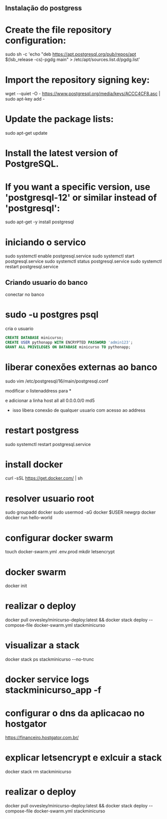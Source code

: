 ## Instalação do postgress

# Create the file repository configuration:
sudo sh -c 'echo "deb https://apt.postgresql.org/pub/repos/apt $(lsb_release -cs)-pgdg main" > /etc/apt/sources.list.d/pgdg.list'

# Import the repository signing key:
wget --quiet -O - https://www.postgresql.org/media/keys/ACCC4CF8.asc | sudo apt-key add -

# Update the package lists:
sudo apt-get update

# Install the latest version of PostgreSQL.
# If you want a specific version, use 'postgresql-12' or similar instead of 'postgresql':
sudo apt-get -y install postgresql


# iniciando o servico

sudo systemctl enable postgresql.service
sudo systemctl start postgresql.service
sudo systemctl status postgresql.service
sudo systemctl restart postgresql.service


## Criando usuario do banco



conectar no banco
# sudo -u postgres psql

cria o usuario

```sql
CREATE DATABASE minicurso;
CREATE USER pythonapp WITH ENCRYPTED PASSWORD 'admin123';
GRANT ALL PRIVILEGES ON DATABASE minicurso TO pythonapp;
```


# liberar conexões externas ao banco


sudo vim /etc/postgresql/16/main/postgresql.conf

modificar o listenaddress para *

e adicionar a linha
host    all             all             0.0.0.0/0               md5

* isso libera conexão de qualquer usuario com acesso ao address

# restart postgress
sudo systemctl restart postgresql.service


# install docker

curl -sSL https://get.docker.com/ | sh

# resolver usuario root

sudo groupadd docker
sudo usermod -aG docker $USER
newgrp docker
docker run hello-world


# configurar docker swarm

touch docker-swarm.yml .env.prod
mkdir letsencrypt


# docker swarm

docker init 

# realizar o deploy
docker pull ovvesley/minicurso-deploy:latest && docker stack deploy --compose-file docker-swarm.yml stackminicurso


# visualizar a stack
docker stack ps stackminicurso --no-trunc

# docker service logs stackminicurso_app -f

# configurar o dns da aplicacao no hostgator 
https://financeiro.hostgator.com.br/


# explicar letsencrypt e exlcuir a stack

docker stack rm stackminicurso

# realizar o deploy
docker pull ovvesley/minicurso-deploy:latest && docker stack deploy --compose-file docker-swarm.yml stackminicurso





